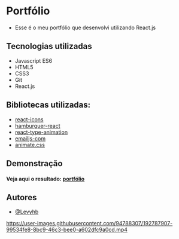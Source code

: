 
# Portfólio 

- Esse é o meu portfólio que desenvolvi utilizando React.js 
## Tecnologias utilizadas 

- Javascript ES6 
- HTML5
- CSS3
- Git
- React.js

## Bibliotecas utilizadas:

- [react-icons](https://react-icons.github.io/react-icons/)
- [hamburguer-react](https://www.npmjs.com/package/hamburger-react)
- [react-type-animation](https://www.npmjs.com/package/react-type-animation)
- [emailjs-com](https://www.npmjs.com/package/emailjs-com)
- [animate.css](https://animate.style/)


## Demonstração

#### Veja aqui o resultado: [portfólio](https://portfolio-levy-bezerra.vercel.app/)


## Autores

- [@Levyhb](https://github.com/Levyhb)

https://user-images.githubusercontent.com/94788307/192787907-99534fe8-8bc9-46c3-bee0-a602dfc9a0cd.mp4
